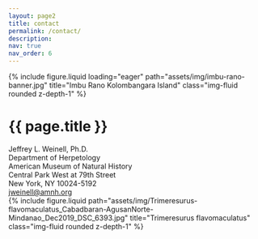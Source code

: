 ```yaml
---
layout: page2
title: contact
permalink: /contact/
description: 
nav: true
nav_order: 6
---
```


<!--Banner image-->
<div class="row mb-5">
    <div class="col-sm mt-md-0">
        {% include figure.liquid loading="eager" path="assets/img/imbu-rano-banner.jpg" title="Imbu Rano Kolombangara Island" class="img-fluid rounded z-depth-1" %}
    </div>
</div>

<!--contact info-->
<div class="row justify-content-sm-center">
    <div class="col-sm-2 mt-3 mt-md-0">
    </div>
    <div class="col-sm-4 mt-3 mt-md-0">
            <h1 class="post-title">{{ page.title }}</h1>
            Jeffrey L. Weinell, Ph.D.<br>
            Department of Herpetology<br>
            American Museum of Natural History<br>
            Central Park West at 79th Street<br>
            New York, NY 10024-5192<br>
            <a href= "mailto: jweinell@amnh.org">jweinell@amnh.org</a>
    </div>
    <div class="col-sm-4 mt-3 mt-md-0">
        {% include figure.liquid path="assets/img/Trimeresurus-flavomaculatus_Cabadbaran-AgusanNorte-Mindanao_Dec2019_DSC_6393.jpg" title="Trimeresurus flavomaculatus" class="img-fluid rounded z-depth-1" %}
    </div>
    <div class="col-sm-2 mt-3 mt-md-0">
    </div>
</div>


